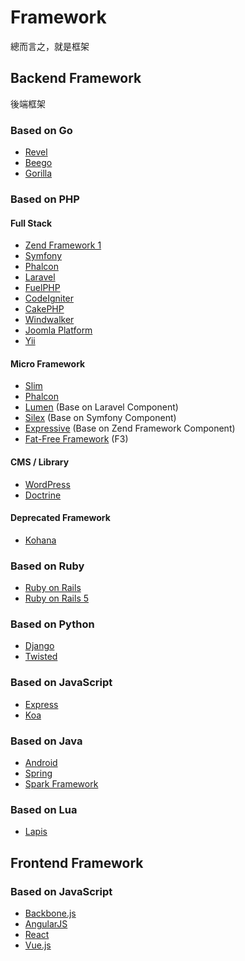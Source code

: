 # Framework

總而言之，就是框架

## Backend Framework

後端框架

### Based on Go

* [Revel](http://revel.github.io/)
* [Beego](http://beego.me/)
* [Gorilla](http://www.gorillatoolkit.org/)

### Based on PHP

#### Full Stack

* [Zend Framework 1](zf1/README.md)
* [Symfony](symfony/README.md)
* [Phalcon](phalcon/README.md)
* [Laravel](laravel/README.md)
* [FuelPHP](fuelphp/README.md)
* [CodeIgniter](codeigniter/README.md)
* [CakePHP](http://cakephp.org/)
* [Windwalker](http://windwalker.io/)
* [Joomla Platform](https://github.com/joomla/joomla-platform)
* [Yii](http://www.yiiframework.com/)

#### Micro Framework

* [Slim](slim/README.md)
* [Phalcon](phalcon/README.md)
* [Lumen](https://lumen.laravel.com/) (Base on Laravel Component)
* [Silex](silex/README.md) (Base on Symfony Component)
* [Expressive](https://docs.zendframework.com/zend-expressive/) (Base on Zend Framework Component)
* [Fat-Free Framework](https://fatfreeframework.com/) (F3)

#### CMS / Library

* [WordPress](http://wordpress.org/)
* [Doctrine](http://www.doctrine-project.org/)

#### Deprecated Framework

* [Kohana](http://kohanaframework.org/)

### Based on Ruby

* [Ruby on Rails](ror/README.md)
* [Ruby on Rails 5](ror5/README.md)

### Based on Python

* [Django](django/README.md)
* [Twisted](https://twistedmatrix.com/trac/)

### Based on JavaScript

* [Express](express/README.md)
* [Koa](http://koajs.com/)

### Based on Java

* [Android](android/README.md)
* [Spring](https://spring.io/)
* [Spark Framework](http://sparkjava.com/)

### Based on Lua

* [Lapis](lapis/README.md)

## Frontend Framework

### Based on JavaScript

* [Backbone.js](http://backbonejs.org)
* [AngularJS](https://angularjs.org)
* [React](https://facebook.github.io/react/)
* [Vue.js](https://vuejs.org/)
